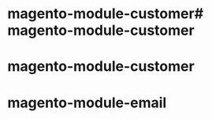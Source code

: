 # magento-module-customer# magento-module-customer
# magento-module-customer
# magento-module-email
